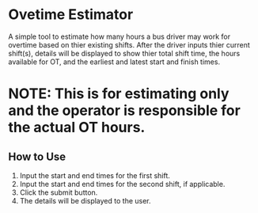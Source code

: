# Ovetime Estimator

A simple tool to estimate how many hours a bus driver may work for overtime based on thier existing shifts. After the driver inputs thier current shift(s), details will be displayed to show thier total shift time, the hours available for OT, and the earliest and latest start and finish times.

# NOTE: This is for estimating only and the operator is responsible for the actual OT hours.

## How to Use

1. Input the start and end times for the first shift.
2. Input the start and end times for the second shift, if applicable.
3. Click the submit button.
4. The details will be displayed to the user.
